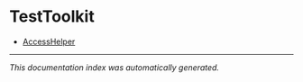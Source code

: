 # TestToolkit
- [AccessHelper](AccessHelper.md)

---

*This documentation index was automatically generated.*
